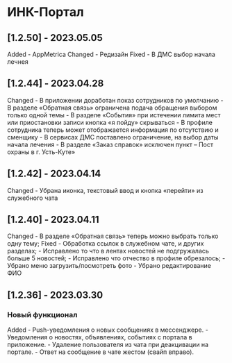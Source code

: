 # ИНК-Портал
## [1.2.50] - 2023.05.05
Added
    - AppMetrica
Changed
    - Редизайн
Fixed
    - В ДМС выбор начала лечнея 


## [1.2.44] - 2023.04.28
Changed
    - В приложении доработан показ сотрудников по умолчанию
    - В разделе «Обратная связь» ограничена  подача обращения выбором только одной темы
    - В разделе «События» при истечении лимита мест или приостановки записи кнопка «я пойду» скрываться
    - В профиле сотрудника теперь может отображается  информация по отсутствию и сменщику
    - В сервисах ДМС поставлено ограничение, на выбор даты начала лечения
    - В разделе «Заказ справок» исключен пункт – Пост охраны в г. Усть-Куте»

## [1.2.42] - 2023.04.14
Changed
    - Убрана иконка, текстовый ввод и кнопка «перейти» из служебного чата

## [1.2.40] - 2023.04.11
Changed
    - В разделе «Обратная связь» теперь можно выбрать только одну тему;
Fixed
    - Обработка ссылок в служебном чате, и других разделах;
    - Исправлено то что в лентах новостей не подгружалась больше 5 новостей;
    - Исправлено что  отчество в профиле обрезалось;
    - Убрано меню загрузить/посмотреть фото 
    - Убрано редактирование ФИО

## [1.2.36] - 2023.03.30 
### Новый функционал
Added
    - Push-уведомления о новых сообщениях в мессенджере.
    - Уведомления о новостях, объявлениях, событиях с портала в приложение.
    - Удаление пользователя из чата при деакцивации на портале.
    - Ответ на сообщение в чате жестом (свайп вправо).